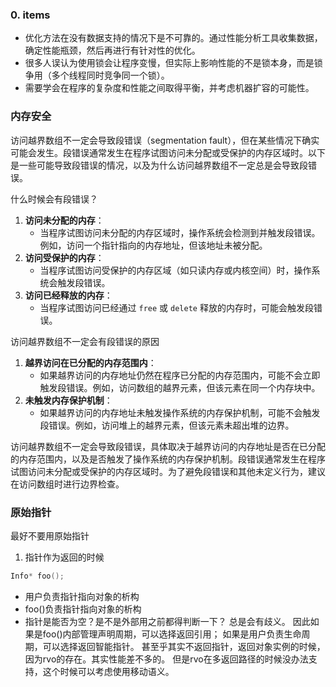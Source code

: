 ### 0. items

- 优化方法在没有数据支持的情况下是不可靠的。通过性能分析工具收集数据，确定性能瓶颈，然后再进行有针对性的优化。
- 很多人误认为使用锁会让程序变慢，但实际上影响性能的不是锁本身，而是锁争用（多个线程同时竞争同一个锁）。
- 需要学会在程序的复杂度和性能之间取得平衡，并考虑机器扩容的可能性。


### 内存安全

访问越界数组不一定会导致段错误（segmentation fault），但在某些情况下确实可能会发生。段错误通常发生在程序试图访问未分配或受保护的内存区域时。以下是一些可能导致段错误的情况，以及为什么访问越界数组不一定总是会导致段错误。

什么时候会有段错误？
1. **访问未分配的内存**：
   - 当程序试图访问未分配的内存区域时，操作系统会检测到并触发段错误。例如，访问一个指针指向的内存地址，但该地址未被分配。
2. **访问受保护的内存**：
   - 当程序试图访问受保护的内存区域（如只读内存或内核空间）时，操作系统会触发段错误。
3. **访问已经释放的内存**：
   - 当程序试图访问已经通过 `free` 或 `delete` 释放的内存时，可能会触发段错误。

访问越界数组不一定会有段错误的原因

1. **越界访问在已分配的内存范围内**：
   - 如果越界访问的内存地址仍然在程序已分配的内存范围内，可能不会立即触发段错误。例如，访问数组的越界元素，但该元素在同一个内存块中。
2. **未触发内存保护机制**：
   - 如果越界访问的内存地址未触发操作系统的内存保护机制，可能不会触发段错误。例如，访问堆上的越界元素，但该元素未超出堆的边界。

访问越界数组不一定会导致段错误，具体取决于越界访问的内存地址是否在已分配的内存范围内，以及是否触发了操作系统的内存保护机制。段错误通常发生在程序试图访问未分配或受保护的内存区域时。为了避免段错误和其他未定义行为，建议在访问数组时进行边界检查。


### 原始指针
最好不要用原始指针

1. 指针作为返回的时候
```cpp
Info* foo();
```
* 用户负责指针指向对象的析构
* foo()负责指针指向对象的析构
* 指针是能否为空？是不是外部用之前都得判断一下？
总是会有歧义。
因此如果是foo()内部管理声明周期，可以选择返回引用；
如果是用户负责生命周期，可以选择返回智能指针。
甚至乎其实不返回指针，返回对象实例的时候，因为rvo的存在。其实性能差不多的。
但是rvo在多返回路径的时候没办法支持，这个时候可以考虑使用移动语义。